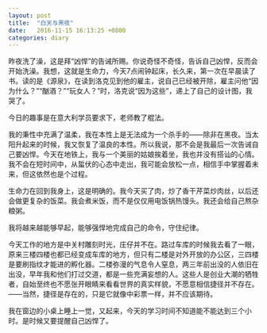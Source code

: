```yaml
---
layout: post
title:  "白天与黑夜"
date:   2016-11-15 16:13:25 +0800
categories: diary
---
```


昨夜洗了澡，这是拜“凶悍”的告诫所赐。你说奇怪不奇怪，告诉自己凶悍，反而会开始洗澡。我想，这就是生命力，今天7点闹钟起床，长久来，第一次在早晨读了书。读的是《源泉》，在读到洛克见到他的雇主，说自己已经被开除，雇主问他“因为什么？”“酗酒？”“玩女人？”时，洛克说“因为这些”，递上了自己的设计图，我哭了。

今日的趣事是在意大利学员要求下，老师教了棍法。

我的秉性中充满了温柔，我在本性上是无法成为一个杀手的——除非在黑夜。当太阳升起来的时候，我又恢复了温良的本性。所以我说，那不会是我最后一次告诫自己要凶悍。今天在地铁上，我与一个美丽的姑娘挨着坐，我也并没有搭讪的心情。我不会在短时间中，从蜇伏的心态中走出，我可能会放松一点，相信手中掌握着未来，但这依然也是个过程。

生命力在回到我身上，这是明确的。我今天买了肉，炒了香干芹菜炒肉丝，以后还会做更复杂的饭菜。我会煮米饭，而不是仅仅用电饭锅热馒头。我还会给自己熬杂粮粥。

我将越来越能够早起，能够强悍地完成自己的命令，守住纪律。

今天工作的地方是中关村雕刻时光，庄仔并不在。路过车库的时候我去看了一眼，原来三楼四楼也都已经变成车库的地方，但只有二楼是对外开放的办公区，三四楼是要刷指纹才能进的孵化器。二楼弥漫的气息令人窒息，两三年前出没的人依旧在出没，早年我和他们打过交道，都是一些充满妄想的人。这些人是创业大潮的牺牲者，自始至终也不愿张开眼睛来看看世界的真实样貌，不愿意相信捷径并不存在。——当然，捷径是存在的，只是它就像中彩票一样，并不应该期待。

我在窗边的小桌上睡上一觉，又起来，今天的学习时间不知道能不能达到三个小时。是时候又要提醒自己凶悍了。
